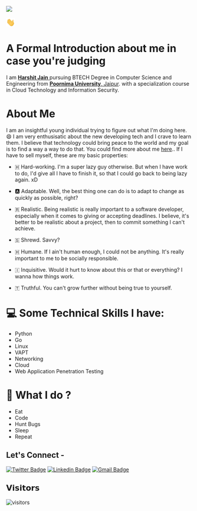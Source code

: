 ![](https://github.com/cseharshit/cseharshit/blob/master/harshit_jain.gif)

<img src="https://github.com/cseharshit/cseharshit/blob/master/static/hello.gif" width="24px">

# A Formal Introduction about me in case you're judging&nbsp;
I am <a href = "https://cseharshit.github.io"> **Harshit Jain** </a> pursuing BTECH Degree in Computer Science and Engineering from <a href="https://www.poornima.edu.in/"> <b>Poornima University</b>, Jaipur</a>. with a specialization course in Cloud Technology and Information Security.


# About Me

I am an insightful young individual trying to figure out what I'm doing here. 😄
I am very enthusisatic about the new developing tech and I crave to learn them. 
I believe that technology could bring peace to the world and my goal is to find a way a way to do that.
You could find more about me <a href=https://cseharshit.github.io>here</a>..
If I have to sell myself, these are my basic properties:

- 🇭 Hard-working. I'm a super lazy guy otherwise. But when I have work to do, I'd give all I have to finish it, so that  I could go back to being lazy again. xD

- 🅰️ Adaptable. Well, the best thing one can do is to adapt to change as quickly as possible, right? 

- 🇷 Realistic. Being realistic is really important to a software developer, especially when it comes to giving or accepting deadlines. I believe, it's better to be realistic about a project, then to commit something I can't achieve.

- 🇸 Shrewd. Savvy?

- 🇭 Humane. If I ain't human enough, I could not be anything. It's really important to me to be socially responsible.

- 🇮 Inquisitive. Would it hurt to know about this or that or everything? I wanna how things work.

- 🇹 Truthful. You can't grow further without being true to yourself. 


# 💻 Some Technical Skills I have:
- Python
- Go
- Linux
- VAPT
- Networking
- Cloud
- Web Application Penetration Testing


# 🧐 What I do ?
- Eat
- Code
- Hunt Bugs
- Sleep
- Repeat


## Let's Connect -

[![Twitter Badge](https://img.shields.io/badge/-@dis_is_harshit-1ca0f1?style=flat-square&labelColor=1ca0f1&logo=twitter&logoColor=white&link=https://twitter.com/dis_is_harshit)](https://twitter.com/dis_is_harshit) [![Linkedin Badge](https://img.shields.io/badge/-cseharshit-blue?style=flat-square&logo=Linkedin&logoColor=white&link=https://www.linkedin.com/in/cseharshit/)](https://www.linkedin.com/in/cseharshitjain/) 
[![Gmail Badge](https://img.shields.io/badge/-cse.harshitj@gmail.com-c14438?style=flat-square&logo=Gmail&logoColor=white&link=mailto:cse.harshitj@gmail.com)](mailto:cse.harshitj@gmail.com)

## 𝗩𝗶𝘀𝗶𝘁𝗼𝗿𝘀

![visitors](https://komarev.com/ghpvc/?username=cseharshit)
<br><br>

<!-- ⭐ From [Harshit Jain](https://github.com/cseharshit) -->
